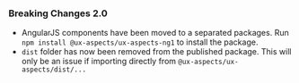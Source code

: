 ### Breaking Changes 2.0

- AngularJS components have been moved to a separated packages. Run `npm install @ux-aspects/ux-aspects-ng1` to install the package.
- `dist` folder has now been removed from the published package. This will only be an issue if importing directly from `@ux-aspects/ux-aspects/dist/...`